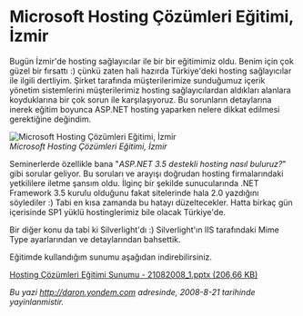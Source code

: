 # Microsoft Hosting Çözümleri Eğitimi, İzmir 

Bugün İzmir'de hosting sağlayıcılar ile bir bir eğitimimiz oldu. Benim
için çok güzel bir fırsattı :) çünkü zaten hali hazırda Türkiye'deki
hosting sağlayıcılar ile ilgili dertliyim. Şirket tarafında
müşterilerimize sunduğumuz içerik yönetim sistemlerini müşterilerimiz
hosting sağlayıcılardan aldıkları alanlara koyduklarına bir çok sorun
ile karşılaşıyoruz. Bu sorunların detaylarına inerek eğitim boyunca
ASP.NET hosting yaparken nelere dikkat edilmesi gerektiğine değindim.

![Microsoft Hosting Çözümleri Eğitimi,
İzmir](media/Microsoft_Hosting_Cozumleri_Egitimi_Izmir/21082008_2.jpg)\
*Microsoft Hosting Çözümleri Eğitimi, İzmir*

Seminerlerde özellikle bana "*ASP.NET 3.5 destekli hosting nasıl
buluruz?*" gibi sorular geliyor. Bu soruları ve arayışı doğrudan hosting
firmalarındaki yetkililere iletme şansım oldu. İlginç bir şekilde
sunucularında .NET Framework 3.5 kurulu olduğunu fakat sitelerinde hala
2.0 yazdığını söylediler :) Tabi en kısa zamanda bu hatayı
düzeltecekler. Hatta birkaç gün içerisinde SP1 yüklü hostinglerimiz bile
olacak Türkiye'de.

Bir diğer konu da tabi ki Silverlight'dı :) Silverlight'ın IIS
tarafındaki Mime Type ayarlarından ve detaylarından bahsettik.

Eğitimde kullandığım sunumu aşağıdan indirebilirsiniz.

[Hosting Çözümleri Eğitimi Sunumu - 21082008\_1.pptx (206,66
KB)](media/Microsoft_Hosting_Cozumleri_Egitimi_Izmir/21082008_1.pptx)


*Bu yazi http://daron.yondem.com adresinde, 2008-8-21 tarihinde yayinlanmistir.*